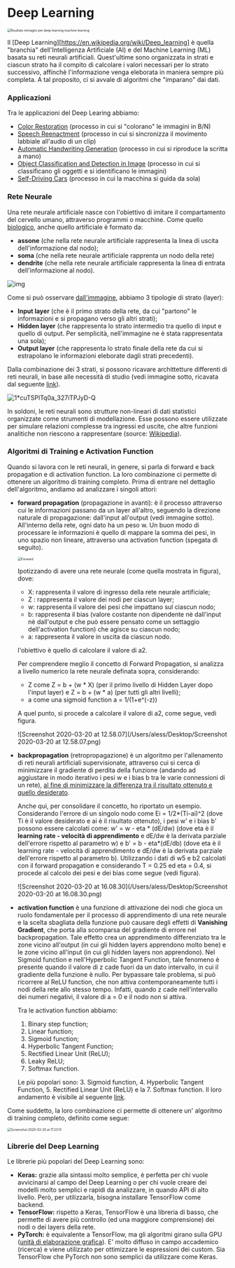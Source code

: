 # **Deep Learning**



<img src="https://analisidiborsa.altervista.org/wp-content/uploads/2019/03/ccc-3.png" alt="Risultato immagini per deep learning machine learning" style="zoom:50%;" />



Il [Deep Learning][https://en.wikipedia.org/wiki/Deep_learning] è quella "branchia" dell'Intelligenza Artificiale (AI) e del Machine Learning (ML) basata su reti neurali artificiali.  Quest'ultime sono organizzata in strati e ciascun strato ha il compito di calcolare i valori necessari per lo strato successivo, affinchè l'informazione venga eleborata in maniera sempre più completa. A tal proposito, ci si avvale di algoritmi che "imparano" dai dati.

### **Applicazioni**

Tra le applicazioni del Deep Learing abbiamo:

- [Color Restoration](https://en.wikipedia.org/wiki/Colour_recovery) (processo in cui si "colorano" le immagini in B/N)
- [Speech Reenactment](https://www.youtube.com/watch?v=GwV1n8v_bpA) (processo in cui si sincronizza il movimento labbiale all'audio di un clip)
- [Automatic Handwriting Generation](https://www.cs.toronto.edu/~graves/handwriting.html) (processo in cui si riproduce la scritta a mano)
- [Object Classification and Detection in Image](https://medium.com/ai-techsystems/image-detection-recognition-and-image-classification-with-machine-learning-92226ea5f595) (processo in cui si classificano gli oggetti e si identificano le immagini)
- [Self-Driving Cars](https://en.wikipedia.org/wiki/Self-driving_car) (processo in cui la macchina si guida da sola)

### **Rete Neurale**

Una rete neurale artificiale nasce con l'obiettivo di imitare il compartamento del cervello umano, attraverso programmi o macchine. Come quello [biologico](https://it.wikipedia.org/wiki/Rete_neurale), anche quello artificiale è formato da:

- **assone** (che nella rete neurale artificiale rappresenta la linea di uscita dell'informazione dal nodo); 
- **soma** (che nella rete neurale artificiale rapprenta un nodo della rete) 
- **dendrite** (che nella rete neurale artificiale rappresenta la linea di entrata dell'informazione al nodo).

![img](https://upload.wikimedia.org/wikipedia/commons/thumb/e/e4/Artificial_neural_network.svg/1920px-Artificial_neural_network.svg.png)

Come si può osservare [dall'immagine](https://it.wikipedia.org/wiki/Rete_neurale_artificiale#/media/File:Artificial_neural_network.svg), abbiamo 3 tipologie di strato (layer):

- **Input layer** (che è il primo strato della rete, da cui "partono" le informazioni e si propagano verso gli altri strati);
- **Hidden layer** (che rappresenta lo strato intermedio tra quello di input e quello di output. Per semplicità, nell'immagine ne è stata rappresentata una sola);
- **Output layer** (che rappresenta lo strato finale della rete da cui si estrapolano le informazioni eleborate dagli strati precedenti).

Dalla combinazione dei 3 strati, si possono ricavare archittetture differenti di reti neurali, in base alle necessità di studio (vedi immagine sotto, ricavata dal seguente [link](https://towardsdatascience.com/the-mostly-complete-chart-of-neural-networks-explained-3fb6f2367464)). 

![1*cuTSPlTq0a_327iTPJyD-Q](/Users/aless/Desktop/1*cuTSPlTq0a_327iTPJyD-Q.png)

In soldoni, le reti neurali sono strutture non-lineari di dati statistici organizzate come strumenti di modellazione. Esse possono essere utilizzate per simulare relazioni complesse tra ingressi ed uscite, che altre funzioni analitiche non riescono a rappresentare (source: [Wikipedia](https://it.wikipedia.org/wiki/Rete_neurale_artificiale)).

### **Algoritmi di Training e Activation Function**

Quando si lavora con le reti neurali, in genere, si parla di forward e back propagation e di activation function. La loro combinazione ci permette di ottenere un algoritmo di training completo. Prima di entrare nel dettaglio dell'algoritmo, andiamo ad analizzare i singoli attori:

- **forward propagation** (propagazione in avanti): è il processo attraverso cui le informazioni passano da un layer all'altro, seguendo la direzione naturale di propagazione: dall'input all'output (vedi immagine sotto). All'interno della rete, ogni dato ha un peso w. Un buon modo di processare le informazioni è quello di mappare la somma dei pesi, in uno spazio non lineare, attraverso una activation function (spegata di seguito).

  

  <img src="/Users/aless/Desktop/Forward.png" alt="Forward" style="zoom:50%;" />

  

  Ipotizzando di avere una rete neurale (come quella mostrata in figura), dove:

  - X: rappresenta il valore di ingresso della rete neurale artificiale;
  - Z : rappresenta il valore dei nodi per ciascun layer;
  - w: rappresenta il valore dei pesi che impattano sul ciascun nodo;
  - b: rappresenta il bias (valore costante non dipendente nè dall'input nè dall'output e che può essere pensato come un settaggio dell'activation function) che agisce su ciascun nodo;
  - a: rappresenta il valore in uscita da ciascun nodo.

  l'obiettivo è quello di calcolare il valore di a2. 

  Per comprendere meglio il concetto di Forward Propagation,  si analizza a livello numerico la rete neurale definata sopra, considerando:

  - Z come Z = b + (w * X) (per il primo livello di Hidden Layer dopo l'input layer) e  Z = b + (w * a) (per tutti gli altri livelli);
  - a come una sigmoid function a = 1/(1+e^(-z))

  A quel punto, si procede a calcolare il valore di a2, come segue, vedi figura.

  ![Screenshot 2020-03-20 at 12.58.07](/Users/aless/Desktop/Screenshot 2020-03-20 at 12.58.07.png)



- **backpropagation** (retropropagazione) è un algoritmo per l'allenamento di reti neurali artificiali supervisionate, attraverso cui si cerca di minimizzare il gradiente di perdita della funzione (andando ad aggiustare in modo iterativo i pesi w e i bias b tra le varie connessioni di un rete), [al fine di minimizzare la differenza tra il risultato ottenuto e quello desiderato](https://www.nature.com/articles/323533a0). 

  Anche qui, per consolidare il concetto, ho riportato un esempio. Considerando l'errore di un singolo nodo come Ei = 1/2*(Ti-ai)^2 (dove Ti è il valore desiderato e ai è il risultato ottenuto), i pesi w' e i bias b' possono essere calcolati come: w' = w - eta * (dE/dw) (dove eta è il **learning rate - velocità di apprendimento** e dE/dw è la derivata parziale dell'errore rispetto al parametro w) e b' = b - eta*(dE/db) (dove eta è il learning rate - velocità di apprendimento e dE/dw è la derivata parziale dell'errore rispetto al parametro b). Utilizzando i dati di w5 e b2 calcolati con il forward propagation e considerando T = 0.25 ed eta = 0.4, si procede al calcolo dei pesi e dei bias come segue (vedi figura).

  

  ![Screenshot 2020-03-20 at 16.08.30](/Users/aless/Desktop/Screenshot 2020-03-20 at 16.08.30.png)

  

- **activation function** è una funzione di attivazione dei nodi che gioca un ruolo fondamentale per il processo di apprendimento di una rete neurale e la scelta sbagliata della funzione può causare degli effetti di **Vanishing Gradient**, che porta alla scomparsa del gradiente di errore nel backpropagation. Tale effetto crea un apprendimento differenziato tra le zone vicino all'output (in cui gli hidden layers apprendono molto bene) e le zone vicino all'input (in cui gli hidden layers non apprendono). Nel Sigmoid function e nell'Hyperbolic Tangent Function, tale fenomeno è presente quando il valore di z cade fuori da un dato intervallo, in cui il gradiente della funzione è nullo. Per bypassare tale problema, si può ricorrere al ReLU function, che non attiva contemporaneamente tutti i nodi della rete allo stesso tempo. Infatti, quando z cade nell'intervallo dei numeri negativi, il valore di a = 0 e il nodo non si attiva.  

  

  Tra le activation function abbiamo:

  1. Binary step function;
  2. Linear function;
  3. Sigmoid function;
  4. Hyperbolic Tangent Function;
  5. Rectified Linear Unit (ReLU);
  6. Leaky ReLU;
  7. Softmax function.

  Le più popolari sono: 3. Sigmoid function, 4. Hyperbolic Tangent Function, 5. Rectified Linear Unit (ReLU) e la 7. Softmax function. Il loro andamento è visibile al seguente [link](https://en.wikipedia.org/wiki/Activation_function).

Come suddetto, la loro combinazione ci permette di ottenere un' algoritmo di training completo, definito come segue:

<img src="/Users/aless/Desktop/Screenshot 2020-03-20 at 17.23.13.png" alt="Screenshot 2020-03-20 at 17.23.13" style="zoom:50%;" />

### **Librerie del Deep Learning**

Le librerie più popolari del Deep Learning sono:

- **Keras:** grazie alla sintassi molto semplice, è perfetta per chi vuole avvicinarsi al campo del Deep Learning o per chi vuole creare dei modelli molto semplici e rapidi da analizzare, in quando API di alto livello. Però, per utilizzarla, bisogna installare TensorFlow come backend.
- **TensorFlow:** rispetto a Keras, TensorFlow è una libreria di basso, che permette di avere più controllo (ed una maggiore comprensione) dei nodi o dei layers della rete. 
- **PyTorch:** è equivalente a TensorFlow, ma gli algoritmi girano sulla GPU ([unità di elaborazione grafica](https://it.wikipedia.org/wiki/Graphics_processing_unit)). E' molto diffuso in campo accademico (ricerca) e viene utilizzato per ottimizzare le espressioni dei custom. Sia TensorFlow che PyTorch non sono semplici da utilizzare come Keras.

